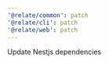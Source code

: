 ```yaml
---
'@relate/common': patch
'@relate/cli': patch
'@relate/web': patch
---
```


Update Nestjs dependencies
